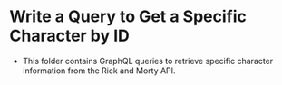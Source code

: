# Write a Query to Get a Specific Character by ID

- This folder contains GraphQL queries to retrieve specific character information from the Rick and Morty API.
